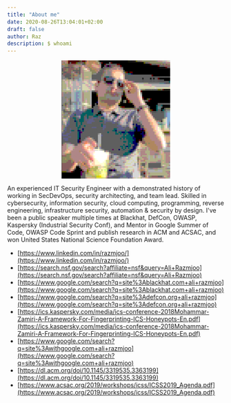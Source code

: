 ```yaml
---
title: "About me"
date: 2020-08-26T13:04:01+02:00
draft: false
author: Raz
description: $ whoami
---
```



<img src="/images/me.png" style=" width: 50%; display: block; margin-left: auto; margin-right: auto;"></img>

An experienced IT Security Engineer with a demonstrated history of working in SecDevOps, security architecting, and team lead. Skilled in cybersecurity, information security, cloud computing, programming, reverse engineering, infrastructure security, automation & security by design. I've been a public speaker multiple times at Blackhat, DefCon, OWASP, Kaspersky (Industrial Security Conf), and Mentor in Google Summer of Code, OWASP Code Sprint and publish research in ACM and ACSAC, and won United States National Science Foundation Award.

* [https://www.linkedin.com/in/razmjoo/](https://www.linkedin.com/in/razmjoo/)
* [https://search.nsf.gov/search?affiliate=nsf&query=Ali+Razmjoo](https://search.nsf.gov/search?affiliate=nsf&query=Ali+Razmjoo)
* [https://www.google.com/search?q=site%3Ablackhat.com+ali+razmjoo](https://www.google.com/search?q=site%3Ablackhat.com+ali+razmjoo)
* [https://www.google.com/search?q=site%3Adefcon.org+ali+razmjoo](https://www.google.com/search?q=site%3Adefcon.org+ali+razmjoo) 
* [https://ics.kaspersky.com/media/ics-conference-2018Mohammar-Zamiri-A-Framework-For-Fingerprinting-ICS-Honeypots-En.pdf](https://ics.kaspersky.com/media/ics-conference-2018Mohammar-Zamiri-A-Framework-For-Fingerprinting-ICS-Honeypots-En.pdf)
* [https://www.google.com/search?q=site%3Awithgoogle.com+ali+razmjoo](https://www.google.com/search?q=site%3Awithgoogle.com+ali+razmjoo)
* [https://dl.acm.org/doi/10.1145/3319535.3363199](https://dl.acm.org/doi/10.1145/3319535.3363199)
* [https://www.acsac.org/2019/workshops/icss/ICSS2019_Agenda.pdf](https://www.acsac.org/2019/workshops/icss/ICSS2019_Agenda.pdf)
